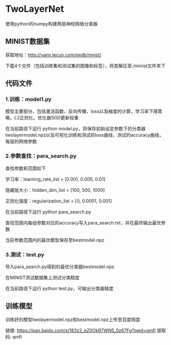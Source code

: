 # TwoLayerNet
使用python的numpy构建两层神经网络分类器

## MINIST数据集
获取地址：http://yann.lecun.com/exdb/mnist/

下载4个文件（包括训练集和测试集的图像和标签），将其解压至./minist文件夹下

## 代码文件
### 1.训练：model1.py
模型主要部分，包括激活函数，反向传播，loss以及梯度的计算，学习率下降策略，L2正则化，优化器SGD更新权重

在当前路径下运行 python model.py，将保存初始设定参数下的分类器twolayermodel.npz以及可视化训练和测试的loss曲线，测试的accuracy曲线，每层的网络参数

### 2.参数查找：para_search.py
查找参数和范围如下

学习率：learning_rate_list = [0.001, 0.005, 0.01]

隐藏层大小：hidden_dim_list = [100, 500, 1000]

正则化强度：regularization_list = [0, 0.0001, 0.001]


在当前路径下运行 python para_search.py

查找范围内每组参数对应的accuracy写入para_search.txt，并在最终输出最优参数

当前参数范围内的最优模型保存至bestmodel.npz

### 3.测试：test.py
导入para_search.py得到的最优分类器bestmodel.npz

在MINIST测试数据集上测试分类精度

在当前路径下运行 python test.py，可输出分类器精度

## 训练模型
训练好的模型twolayermodel.npz和bestmodel.npz上传至百度网盘

链接: https://pan.baidu.com/s/183z2_eZ0OkR7WN5_0z67Fg?pwd=qmfi 提取码: qmfi
